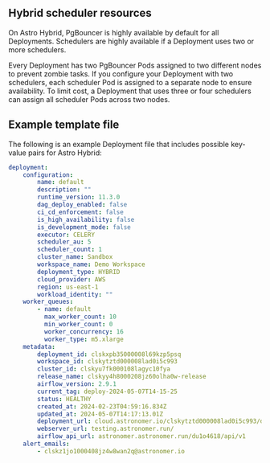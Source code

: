 ## Hybrid scheduler resources

On Astro Hybrid, PgBouncer is highly available by default for all Deployments. Schedulers are highly available if a Deployment uses two or more schedulers.

Every Deployment has two PgBouncer Pods assigned to two different nodes to prevent zombie tasks. If you configure your Deployment with two schedulers, each scheduler Pod is assigned to a separate node to ensure availability. To limit cost, a Deployment that uses three or four schedulers can assign all scheduler Pods across two nodes.


## Example template file

The following is an example Deployment file that includes possible key-value pairs for Astro Hybrid:

```yaml
deployment:
    configuration:
        name: default
        description: ""
        runtime_version: 11.3.0
        dag_deploy_enabled: false
        ci_cd_enforcement: false
        is_high_availability: false
        is_development_mode: false
        executor: CELERY
        scheduler_au: 5
        scheduler_count: 1
        cluster_name: Sandbox
        workspace_name: Demo Workspace
        deployment_type: HYBRID
        cloud_provider: AWS
        region: us-east-1
        workload_identity: ""
    worker_queues:
        - name: default
          max_worker_count: 10
          min_worker_count: 0
          worker_concurrency: 16
          worker_type: m5.xlarge
    metadata:
        deployment_id: clskxpb35000008l69kzp5psq
        workspace_id: clskytztd000008lad0i5c993
        cluster_id: clskyu7fk000108lagyc10fya
        release_name: clskyy4h8000208jz60olha0w-release
        airflow_version: 2.9.1
        current_tag: deploy-2024-05-07T14-15-25
        status: HEALTHY
        created_at: 2024-02-23T04:59:16.834Z
        updated_at: 2024-05-07T14:17:13.01Z
        deployment_url: cloud.astronomer.io/clskytztd000008lad0i5c993/deployments/clskxpb35000008l69kzp5psq/overview
        webserver_url: testing.astronomer.run/
        airflow_api_url: astronomer.astronomer.run/du1o4618/api/v1
    alert_emails:
        - clskz1jo1000408jz4w8wan2q@astronomer.io
```